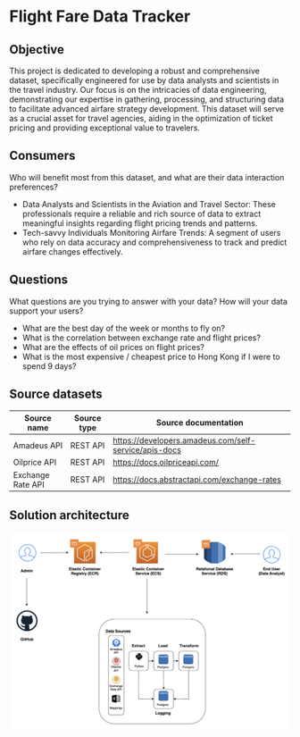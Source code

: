 # Flight Fare Data Tracker

## Objective

This project is dedicated to developing a robust and comprehensive dataset, specifically engineered for use by data analysts and scientists in the travel industry. Our focus is on the intricacies of data engineering, demonstrating our expertise in gathering, processing, and structuring data to facilitate advanced airfare strategy development. This dataset will serve as a crucial asset for travel agencies, aiding in the optimization of ticket pricing and providing exceptional value to travelers.

## Consumers

Who will benefit most from this dataset, and what are their data interaction preferences?

- Data Analysts and Scientists in the Aviation and Travel Sector: These professionals require a reliable and rich source of data to extract meaningful insights regarding flight pricing trends and patterns.
- Tech-savvy Individuals Monitoring Airfare Trends: A segment of users who rely on data accuracy and comprehensiveness to track and predict airfare changes effectively.

## Questions

What questions are you trying to answer with your data? How will your data support your users?

- What are the best day of the week or months to fly on?
- What is the correlation between exchange rate and flight prices?
- What are the effects of oil prices on flight prices?
- What is the most expensive / cheapest price to Hong Kong if I were to spend 9 days?

## Source datasets

| Source name       | Source type | Source documentation                                  |
| ----------------- | ----------- | ----------------------------------------------------- |
| Amadeus API       | REST API    | https://developers.amadeus.com/self-service/apis-docs |
| Oilprice API      | REST API    | https://docs.oilpriceapi.com/                         |
| Exchange Rate API | REST API    | https://docs.abstractapi.com/exchange-rates           |

## Solution architecture

![images/solution_architecture.png](images/solution_architecture.png)
